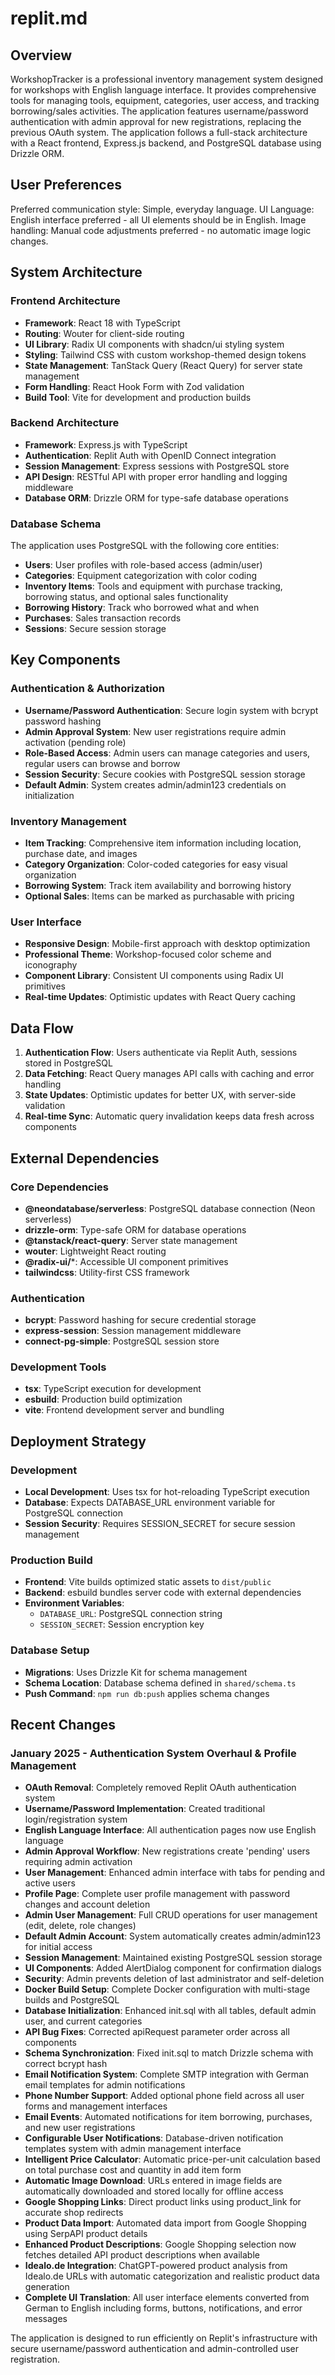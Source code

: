 # replit.md

## Overview

WorkshopTracker is a professional inventory management system designed for workshops with English language interface. It provides comprehensive tools for managing tools, equipment, categories, user access, and tracking borrowing/sales activities. The application features username/password authentication with admin approval for new registrations, replacing the previous OAuth system. The application follows a full-stack architecture with a React frontend, Express.js backend, and PostgreSQL database using Drizzle ORM.

## User Preferences

Preferred communication style: Simple, everyday language.
UI Language: English interface preferred - all UI elements should be in English.
Image handling: Manual code adjustments preferred - no automatic image logic changes.

## System Architecture

### Frontend Architecture
- **Framework**: React 18 with TypeScript
- **Routing**: Wouter for client-side routing
- **UI Library**: Radix UI components with shadcn/ui styling system
- **Styling**: Tailwind CSS with custom workshop-themed design tokens
- **State Management**: TanStack Query (React Query) for server state management
- **Form Handling**: React Hook Form with Zod validation
- **Build Tool**: Vite for development and production builds

### Backend Architecture
- **Framework**: Express.js with TypeScript
- **Authentication**: Replit Auth with OpenID Connect integration
- **Session Management**: Express sessions with PostgreSQL store
- **API Design**: RESTful API with proper error handling and logging middleware
- **Database ORM**: Drizzle ORM for type-safe database operations

### Database Schema
The application uses PostgreSQL with the following core entities:
- **Users**: User profiles with role-based access (admin/user)
- **Categories**: Equipment categorization with color coding
- **Inventory Items**: Tools and equipment with purchase tracking, borrowing status, and optional sales functionality
- **Borrowing History**: Track who borrowed what and when
- **Purchases**: Sales transaction records
- **Sessions**: Secure session storage

## Key Components

### Authentication & Authorization
- **Username/Password Authentication**: Secure login system with bcrypt password hashing
- **Admin Approval System**: New user registrations require admin activation (pending role)
- **Role-Based Access**: Admin users can manage categories and users, regular users can browse and borrow
- **Session Security**: Secure cookies with PostgreSQL session storage
- **Default Admin**: System creates admin/admin123 credentials on initialization

### Inventory Management
- **Item Tracking**: Comprehensive item information including location, purchase date, and images
- **Category Organization**: Color-coded categories for easy visual organization
- **Borrowing System**: Track item availability and borrowing history
- **Optional Sales**: Items can be marked as purchasable with pricing

### User Interface
- **Responsive Design**: Mobile-first approach with desktop optimization
- **Professional Theme**: Workshop-focused color scheme and iconography
- **Component Library**: Consistent UI components using Radix UI primitives
- **Real-time Updates**: Optimistic updates with React Query caching

## Data Flow

1. **Authentication Flow**: Users authenticate via Replit Auth, sessions stored in PostgreSQL
2. **Data Fetching**: React Query manages API calls with caching and error handling
3. **State Updates**: Optimistic updates for better UX, with server-side validation
4. **Real-time Sync**: Automatic query invalidation keeps data fresh across components

## External Dependencies

### Core Dependencies
- **@neondatabase/serverless**: PostgreSQL database connection (Neon serverless)
- **drizzle-orm**: Type-safe ORM for database operations
- **@tanstack/react-query**: Server state management
- **wouter**: Lightweight React routing
- **@radix-ui/***: Accessible UI component primitives
- **tailwindcss**: Utility-first CSS framework

### Authentication
- **bcrypt**: Password hashing for secure credential storage
- **express-session**: Session management middleware
- **connect-pg-simple**: PostgreSQL session store

### Development Tools
- **tsx**: TypeScript execution for development
- **esbuild**: Production build optimization
- **vite**: Frontend development server and bundling

## Deployment Strategy

### Development
- **Local Development**: Uses tsx for hot-reloading TypeScript execution
- **Database**: Expects DATABASE_URL environment variable for PostgreSQL connection
- **Session Security**: Requires SESSION_SECRET for secure session management

### Production Build
- **Frontend**: Vite builds optimized static assets to `dist/public`
- **Backend**: esbuild bundles server code with external dependencies
- **Environment Variables**: 
  - `DATABASE_URL`: PostgreSQL connection string
  - `SESSION_SECRET`: Session encryption key

### Database Setup
- **Migrations**: Uses Drizzle Kit for schema management
- **Schema Location**: Database schema defined in `shared/schema.ts`
- **Push Command**: `npm run db:push` applies schema changes

## Recent Changes

### January 2025 - Authentication System Overhaul & Profile Management
- **OAuth Removal**: Completely removed Replit OAuth authentication system
- **Username/Password Implementation**: Created traditional login/registration system
- **English Language Interface**: All authentication pages now use English language
- **Admin Approval Workflow**: New registrations create 'pending' users requiring admin activation
- **User Management**: Enhanced admin interface with tabs for pending and active users
- **Profile Page**: Complete user profile management with password changes and account deletion
- **Admin User Management**: Full CRUD operations for user management (edit, delete, role changes)
- **Default Admin Account**: System automatically creates admin/admin123 for initial access
- **Session Management**: Maintained existing PostgreSQL session storage
- **UI Components**: Added AlertDialog component for confirmation dialogs
- **Security**: Admin prevents deletion of last administrator and self-deletion
- **Docker Build Setup**: Complete Docker configuration with multi-stage builds and PostgreSQL
- **Database Initialization**: Enhanced init.sql with all tables, default admin user, and current categories
- **API Bug Fixes**: Corrected apiRequest parameter order across all components
- **Schema Synchronization**: Fixed init.sql to match Drizzle schema with correct bcrypt hash
- **Email Notification System**: Complete SMTP integration with German email templates for admin notifications
- **Phone Number Support**: Added optional phone field across all user forms and management interfaces
- **Email Events**: Automated notifications for item borrowing, purchases, and new user registrations
- **Configurable User Notifications**: Database-driven notification templates system with admin management interface
- **Intelligent Price Calculator**: Automatic price-per-unit calculation based on total purchase cost and quantity in add item form
- **Automatic Image Download**: URLs entered in image fields are automatically downloaded and stored locally for offline access
- **Google Shopping Links**: Direct product links using product_link for accurate shop redirects
- **Product Data Import**: Automated data import from Google Shopping using SerpAPI product details
- **Enhanced Product Descriptions**: Google Shopping selection now fetches detailed API product descriptions when available
- **Idealo.de Integration**: ChatGPT-powered product analysis from Idealo.de URLs with automatic categorization and realistic product data generation
- **Complete UI Translation**: All user interface elements converted from German to English including forms, buttons, notifications, and error messages


The application is designed to run efficiently on Replit's infrastructure with secure username/password authentication and admin-controlled user registration.
